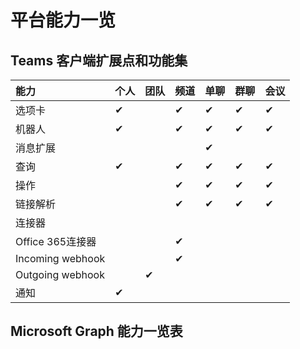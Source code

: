 # 平台能力一览

## 

## Teams 客户端扩展点和功能集

| **能力** | **个人** | **团队** | **频道** | **单聊** | **群聊** | **会议** |
| :--- | :--- | :--- | :--- | :--- | :--- | :--- |
| 选项卡 | ✔ |  | ✔ | ✔ | ✔ | ✔ |
| 机器人 | ✔ |  | ✔ | ✔ | ✔ | ✔ |
| 消息扩展 |   |  |  | ✔ |  |  |
|     查询 | ✔ |  | ✔ | ✔ | ✔ | ✔ |
|     操作 |  |  | ✔ | ✔ | ✔ | ✔ |
|     链接解析 |  |  | ✔ | ✔ | ✔ | ✔ |
| 连接器 |  |  |  |  |  |  |
|     Office 365连接器 |  |  | ✔ |  |  |  |
|     Incoming webhook |  |  | ✔ |  |  |  |
|     Outgoing webhook |  | ✔ |  |  |  |  |
| 通知 | ✔ |  |  |  |  |  |

## Microsoft Graph 能力一览表



